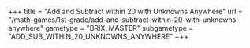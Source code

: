 +++
title = "Add and Subtract within 20 with Unknowns Anywhere"
url = "/math-games/1st-grade/add-and-subtract-within-20-with-unknowns-anywhere"
gametype = "BRIX_MASTER"
subgametype = "ADD_SUB_WITHIN_20_UNKNOWNS_ANYWHERE"
+++